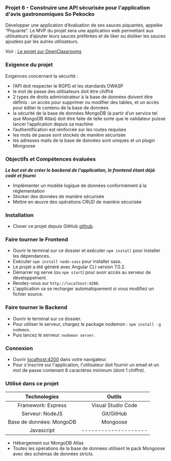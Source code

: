 ### Projet 6 - Construire une API sécurisée pour l'application d'avis gastronomiques So Pekocko

Développer une application d’évaluation de ses sauces piquantes, appelée “Piquante”.
Le MVP du projet sera une application web permettant aux utilisateurs d’ajouter leurs sauces préférées et de liker ou disliker les sauces ajoutées par les autres utilisateurs.

Voir : [Le projet sur OpenClassrooms](https://openclassrooms.com/fr/projects/676/assignment "Cliquez pour voir le projet")

### Exigence du projet

Exigences concernant la sécurité :
* l’API doit respecter le RGPD et les standards OWASP
* le mot de passe des utilisateurs doit être chiffré
* 2 types de droits administrateur à la base de données doivent être définis : un accès
pour supprimer ou modifier des tables, et un accès pour éditer le contenu de la base
de données
* la sécurité de la base de données MongoDB (à partir d’un service tel que MongoDB
Atlas) doit être faite de telle sorte que le validateur puisse lancer l’application depuis
sa machine
* l’authentification est renforcée sur les routes requises
* les mots de passe sont stockés de manière sécurisée
* les adresses mails de la base de données sont uniques et un plugin Mongoose

### Objectifs et Compétences évaluées

***Le but est de créer le backend de l'application, le frontend étant déjà codé et fourni***

* Implémenter un modèle logique de données conformément à la réglementation
* Stocker des données de manière sécurisée
* Mettre en œuvre des opérations CRUD de manière sécurisée

### Installation

* Cloner ce projet depuis GitHub [github](https://github.com/OpenClassrooms-Student-Center/dwj-projet6).

### Faire tourner le Frontend

* Ouvrir le terminal sur ce dossier et exécuter  `npm install` pour installer les dépendances.
* Exécuter `npm install node-sass` pour installer sass.
* Le projet a été généré avec Angular CLI version 7.0.2.
* Démarrer ng serve (ou `npm start`) pour avoir accès au serveur de développement.
* Rendez-vous sur `http://localhost:4200`.
* L'application va se recharger automatiquement si vous modifiez un fichier source.

### Faire tourner le Backend

* Ouvrir le terminal sur ce dossier.
* Pour utiliser le serveur, chargez le package nodemon : `npm install -g nodemon`.
* Puis lancez le serveur: `nodemon server`.

### Connexion

* Ouvrir [localhost:4200](http://localhost:4200/) dans votre navigateur.
* Pour s'inscrire sur l'application, l'utilisateur doit fournir un email et un mot de passe contenant 8 caractères minimum (dont 1 chiffre).


### Utilisé dans ce projet

| Technologies             |    Outils          |
|:------------------------:|:------------------:|
| Framework: Express       | Visual Studio Code |
| Serveur: NodeJS          | Git/GitHub         |
| Base de données: MongoDB | Mongoose           |
| Javascript               |--------------------|

* Hébergement sur MongoDB Atlas
* Toutes les opérations de la base de données utilisent le pack Mongoose avec des schémas de données stricts.


